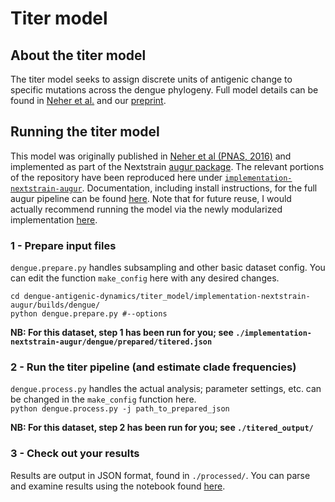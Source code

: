 # Titer model

## About the titer model

The titer model seeks to assign discrete units of antigenic change to specific mutations across the dengue phylogeny.
Full model details can be found in [Neher et al.](https://www.pnas.org/content/113/12/E1701) and our [preprint](https://bedford.io/papers/bell-dengue-antigenic-dynamics/).

## Running the titer model

This model was originally published in [Neher et al (PNAS, 2016)](http://dx.doi.org/10.1073/pnas.1525578113) and implemented as part of the Nextstrain [augur package](https://github.com/nextstrain/augur). The relevant portions of the repository have been reproduced here under [`implementation-nextstrain-augur`](implementation-nextstrain-augur/). Documentation, including install instructions, for the full augur pipeline can be found [here](https://github.com/nextstrain/augur/tree/6d9f7088d8792196e5021c67b876d9de1d2a13dd). Note that for future reuse, I would actually recommend running the model via the newly modularized implementation [here](https://github.com/nextstrain/augur/blob/master/augur/titers.py).

### 1 - Prepare input files

`dengue.prepare.py` handles subsampling and other basic dataset config. You can edit the function `make_config` here with any desired changes.

```
cd dengue-antigenic-dynamics/titer_model/implementation-nextstrain-augur/builds/dengue/
python dengue.prepare.py #--options
```

**NB: For this dataset, step 1 has been run for you; see `./implementation-nextstrain-augur/dengue/prepared/titered.json`**

### 2 - Run the titer pipeline (and estimate clade frequencies)

`dengue.process.py` handles the actual analysis; parameter settings, etc. can be changed in the `make_config` function here.  
`python dengue.process.py -j path_to_prepared_json`

**NB: For this dataset, step 2 has been run for you; see `./titered_output/`**

### 3 - Check out your results

Results are output in JSON format, found in `./processed/`. You can parse and examine results using the notebook found [here](../data_wrangling_scripts/).
